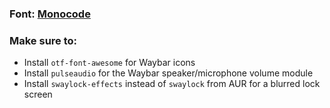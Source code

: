 ### Font: [Monocode](https://github.com/aaronmbos/monocode)

### Make sure to:

- Install `otf-font-awesome` for Waybar icons
- Install `pulseaudio` for the Waybar speaker/microphone volume module
- Install `swaylock-effects` instead of `swaylock` from AUR for a blurred lock screen
